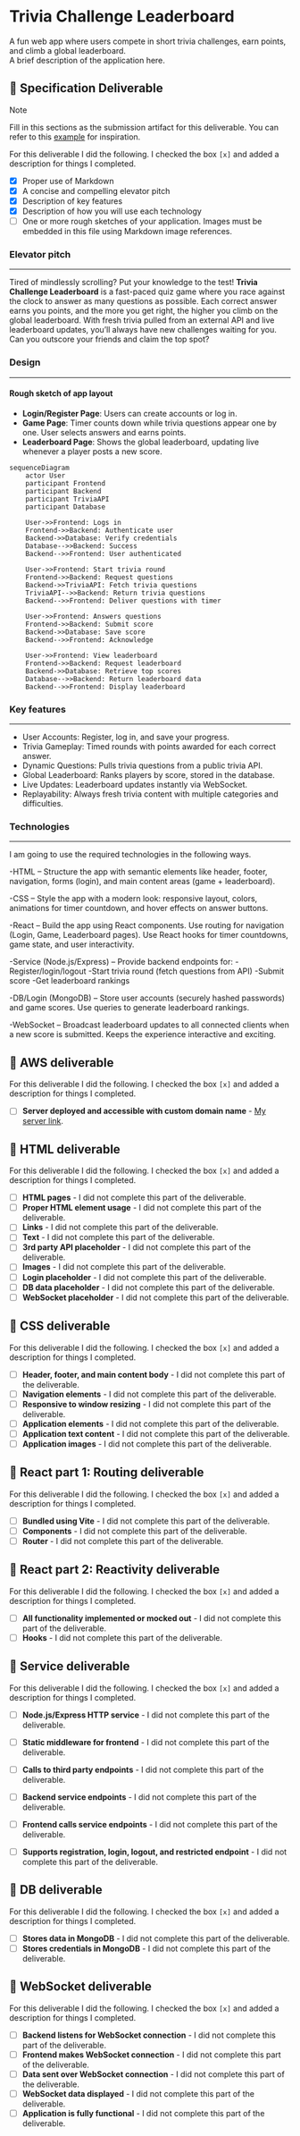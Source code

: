 # Trivia Challenge Leaderboard

A fun web app where users compete in short trivia challenges, earn points, and climb a global leaderboard.  
A brief description of the application here. 

## 🚀 Specification Deliverable

> [!NOTE]
>  Fill in this sections as the submission artifact for this deliverable. You can refer to this [example](https://github.com/webprogramming260/startup-example/blob/main/README.md) for inspiration.

For this deliverable I did the following. I checked the box `[x]` and added a description for things I completed.

- [x] Proper use of Markdown
- [x] A concise and compelling elevator pitch
- [x] Description of key features
- [x] Description of how you will use each technology
- [ ] One or more rough sketches of your application. Images must be embedded in this file using Markdown image references.

### Elevator pitch
---
Tired of mindlessly scrolling? Put your knowledge to the test! **Trivia Challenge Leaderboard** is a fast-paced quiz game where you race against the clock to answer as many questions as possible. Each correct answer earns you points, and the more you get right, the higher you climb on the global leaderboard. With fresh trivia pulled from an external API and live leaderboard updates, you’ll always have new challenges waiting for you. Can you outscore your friends and claim the top spot?

### Design
---
#### Rough sketch of app layout

- **Login/Register Page**: Users can create accounts or log in.  
- **Game Page**: Timer counts down while trivia questions appear one by one. User selects answers and earns points.  
- **Leaderboard Page**: Shows the global leaderboard, updating live whenever a player posts a new score.  


```mermaid
sequenceDiagram
    actor User
    participant Frontend
    participant Backend
    participant TriviaAPI
    participant Database

    User->>Frontend: Logs in
    Frontend->>Backend: Authenticate user
    Backend->>Database: Verify credentials
    Database-->>Backend: Success
    Backend-->>Frontend: User authenticated

    User->>Frontend: Start trivia round
    Frontend->>Backend: Request questions
    Backend->>TriviaAPI: Fetch trivia questions
    TriviaAPI-->>Backend: Return trivia questions
    Backend-->>Frontend: Deliver questions with timer

    User->>Frontend: Answers questions
    Frontend->>Backend: Submit score
    Backend->>Database: Save score
    Backend-->>Frontend: Acknowledge

    User->>Frontend: View leaderboard
    Frontend->>Backend: Request leaderboard
    Backend->>Database: Retrieve top scores
    Database-->>Backend: Return leaderboard data
    Backend-->>Frontend: Display leaderboard

```

### Key features
---
- User Accounts: Register, log in, and save your progress.
- Trivia Gameplay: Timed rounds with points awarded for each correct answer.
- Dynamic Questions: Pulls trivia questions from a public trivia API.
- Global Leaderboard: Ranks players by score, stored in the database.
- Live Updates: Leaderboard updates instantly via WebSocket.
- Replayability: Always fresh trivia content with multiple categories and difficulties.

### Technologies
---
I am going to use the required technologies in the following ways.

-HTML – Structure the app with semantic elements like header, footer, navigation, forms (login), and main content areas (game + leaderboard).

-CSS – Style the app with a modern look: responsive layout, colors, animations for timer countdown, and hover effects on answer buttons.

-React – Build the app using React components. Use routing for navigation (Login, Game, Leaderboard pages). Use React hooks for timer countdowns, game state, and user interactivity.

-Service (Node.js/Express) – Provide backend endpoints for:
    -Register/login/logout
    -Start trivia round (fetch questions from API)
    -Submit score
    -Get leaderboard rankings

-DB/Login (MongoDB) – Store user accounts (securely hashed passwords) and game scores. Use queries to generate leaderboard rankings.

-WebSocket – Broadcast leaderboard updates to all connected clients when a new score is submitted. Keeps the experience interactive and exciting.

## 🚀 AWS deliverable

For this deliverable I did the following. I checked the box `[x]` and added a description for things I completed.

- [ ] **Server deployed and accessible with custom domain name** - [My server link](https://yourdomainnamehere.click).

## 🚀 HTML deliverable

For this deliverable I did the following. I checked the box `[x]` and added a description for things I completed.

- [ ] **HTML pages** - I did not complete this part of the deliverable.
- [ ] **Proper HTML element usage** - I did not complete this part of the deliverable.
- [ ] **Links** - I did not complete this part of the deliverable.
- [ ] **Text** - I did not complete this part of the deliverable.
- [ ] **3rd party API placeholder** - I did not complete this part of the deliverable.
- [ ] **Images** - I did not complete this part of the deliverable.
- [ ] **Login placeholder** - I did not complete this part of the deliverable.
- [ ] **DB data placeholder** - I did not complete this part of the deliverable.
- [ ] **WebSocket placeholder** - I did not complete this part of the deliverable.

## 🚀 CSS deliverable

For this deliverable I did the following. I checked the box `[x]` and added a description for things I completed.

- [ ] **Header, footer, and main content body** - I did not complete this part of the deliverable.
- [ ] **Navigation elements** - I did not complete this part of the deliverable.
- [ ] **Responsive to window resizing** - I did not complete this part of the deliverable.
- [ ] **Application elements** - I did not complete this part of the deliverable.
- [ ] **Application text content** - I did not complete this part of the deliverable.
- [ ] **Application images** - I did not complete this part of the deliverable.

## 🚀 React part 1: Routing deliverable

For this deliverable I did the following. I checked the box `[x]` and added a description for things I completed.

- [ ] **Bundled using Vite** - I did not complete this part of the deliverable.
- [ ] **Components** - I did not complete this part of the deliverable.
- [ ] **Router** - I did not complete this part of the deliverable.

## 🚀 React part 2: Reactivity deliverable

For this deliverable I did the following. I checked the box `[x]` and added a description for things I completed.

- [ ] **All functionality implemented or mocked out** - I did not complete this part of the deliverable.
- [ ] **Hooks** - I did not complete this part of the deliverable.

## 🚀 Service deliverable

For this deliverable I did the following. I checked the box `[x]` and added a description for things I completed.

- [ ] **Node.js/Express HTTP service** - I did not complete this part of the deliverable.
- [ ] **Static middleware for frontend** - I did not complete this part of the deliverable.
- [ ] **Calls to third party endpoints** - I did not complete this part of the deliverable.
- [ ] **Backend service endpoints** - I did not complete this part of the deliverable.
- [ ] **Frontend calls service endpoints** - I did not complete this part of the deliverable.
- [ ] **Supports registration, login, logout, and restricted endpoint** - I did not complete this part of the deliverable.


## 🚀 DB deliverable

For this deliverable I did the following. I checked the box `[x]` and added a description for things I completed.

- [ ] **Stores data in MongoDB** - I did not complete this part of the deliverable.
- [ ] **Stores credentials in MongoDB** - I did not complete this part of the deliverable.

## 🚀 WebSocket deliverable

For this deliverable I did the following. I checked the box `[x]` and added a description for things I completed.

- [ ] **Backend listens for WebSocket connection** - I did not complete this part of the deliverable.
- [ ] **Frontend makes WebSocket connection** - I did not complete this part of the deliverable.
- [ ] **Data sent over WebSocket connection** - I did not complete this part of the deliverable.
- [ ] **WebSocket data displayed** - I did not complete this part of the deliverable.
- [ ] **Application is fully functional** - I did not complete this part of the deliverable.
